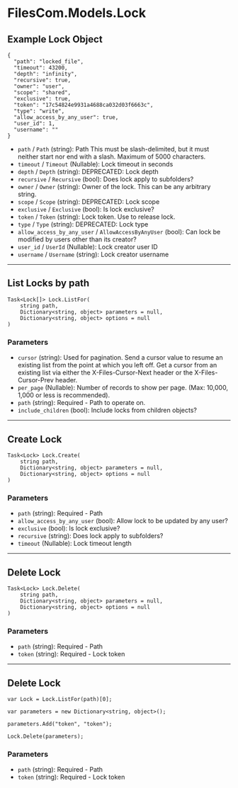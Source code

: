 # FilesCom.Models.Lock

## Example Lock Object

```
{
  "path": "locked_file",
  "timeout": 43200,
  "depth": "infinity",
  "recursive": true,
  "owner": "user",
  "scope": "shared",
  "exclusive": true,
  "token": "17c54824e9931a4688ca032d03f6663c",
  "type": "write",
  "allow_access_by_any_user": true,
  "user_id": 1,
  "username": ""
}
```

* `path` / `Path`  (string): Path This must be slash-delimited, but it must neither start nor end with a slash. Maximum of 5000 characters.
* `timeout` / `Timeout`  (Nullable<Int64>): Lock timeout in seconds
* `depth` / `Depth`  (string): DEPRECATED: Lock depth
* `recursive` / `Recursive`  (bool): Does lock apply to subfolders?
* `owner` / `Owner`  (string): Owner of the lock.  This can be any arbitrary string.
* `scope` / `Scope`  (string): DEPRECATED: Lock scope
* `exclusive` / `Exclusive`  (bool): Is lock exclusive?
* `token` / `Token`  (string): Lock token.  Use to release lock.
* `type` / `Type`  (string): DEPRECATED: Lock type
* `allow_access_by_any_user` / `AllowAccessByAnyUser`  (bool): Can lock be modified by users other than its creator?
* `user_id` / `UserId`  (Nullable<Int64>): Lock creator user ID
* `username` / `Username`  (string): Lock creator username


---

## List Locks by path

```
Task<Lock[]> Lock.ListFor(
    string path, 
    Dictionary<string, object> parameters = null,
    Dictionary<string, object> options = null
)
```

### Parameters

* `cursor` (string): Used for pagination.  Send a cursor value to resume an existing list from the point at which you left off.  Get a cursor from an existing list via either the X-Files-Cursor-Next header or the X-Files-Cursor-Prev header.
* `per_page` (Nullable<Int64>): Number of records to show per page.  (Max: 10,000, 1,000 or less is recommended).
* `path` (string): Required - Path to operate on.
* `include_children` (bool): Include locks from children objects?


---

## Create Lock

```
Task<Lock> Lock.Create(
    string path, 
    Dictionary<string, object> parameters = null,
    Dictionary<string, object> options = null
)
```

### Parameters

* `path` (string): Required - Path
* `allow_access_by_any_user` (bool): Allow lock to be updated by any user?
* `exclusive` (bool): Is lock exclusive?
* `recursive` (string): Does lock apply to subfolders?
* `timeout` (Nullable<Int64>): Lock timeout length


---

## Delete Lock

```
Task<Lock> Lock.Delete(
    string path, 
    Dictionary<string, object> parameters = null,
    Dictionary<string, object> options = null
)
```

### Parameters

* `path` (string): Required - Path
* `token` (string): Required - Lock token


---

## Delete Lock

```
var Lock = Lock.ListFor(path)[0];

var parameters = new Dictionary<string, object>();

parameters.Add("token", "token");

Lock.Delete(parameters);
```

### Parameters

* `path` (string): Required - Path
* `token` (string): Required - Lock token
